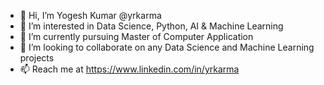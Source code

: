 - 👋 Hi, I’m Yogesh Kumar @yrkarma
- 👀 I’m interested in Data Science, Python, AI & Machine Learning
- 🌱 I’m currently pursuing Master of Computer Application
- 💞️ I’m looking to collaborate on any Data Science and Machine Learning projects
- 📫 Reach me at https://www.linkedin.com/in/yrkarma

<!---
yrkarma/yrkarma is a ✨ special ✨ repository because its `README.md` (this file) appears on your GitHub profile.
You can click the Preview link to take a look at your changes.
--->
